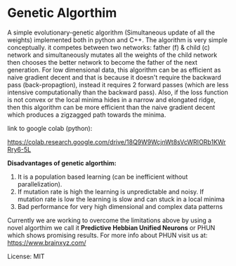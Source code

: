 # Genetic Algorthim
A simple evolutionary-genetic algorithm (Simultaneous update of all the weights) implemented both in python and C++.
The algorithm is very simple conceptually. it competes between two networks: father (f) & child (c) network and simultaneously mutates all the weights of the child network then chooses the better network to become the father of the next generation. For low dimensional data, this algorithm can be as efficient as naive gradient decent and that is because it doesn't require the backward pass (back-propagtion), instead it requires 2 forward passes (which are less intensive computationally than the backward pass). Also, if the loss function is not convex or the local minima hides in a narrow and elongated ridge, then this algorithm can be more efficient than the naive gradient decent which produces a zigzagged path towards the minima.

link to google colab (python):

https://colab.research.google.com/drive/18Q9W9WcjnWt8sVcWRIORb1KWrRry6-5L


**Disadvantages of genetic algorthim:**
1. It is a population based learning (can be inefficient without parallelization).
2. If mutation rate is high the learning is unpredictable and noisy. If mutation rate is low the learning is slow and can stuck in a local minima
3. Bad performance for very high dimensional and complex data patterns

Currently we are working to overcome the limitations above by using a novel algorthim we call it **Predictive Hebbian Unified Neurons** or PHUN which shows promising results. For more info about PHUN visit us at: https://www.brainxyz.com/ 


License: MIT
